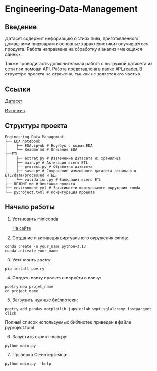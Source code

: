 # Engineering-Data-Management
## Введение 
Датасет содержит информацию о стиях пива, приготовленного домашними пивоварам и основные характеристики получившегося продукта. Работа направлена на обработку и анализ имеющихся данных. 

Также проводиласть дополнительная работа с выгрузкой датасета из сети при помощи API. Работа представлена в папке [API_reader](https://github.com/Makavkos/Engineering-Data-Management/tree/main/API_Reader). В структуре проекта не отражена, так как не является его частью. 
## Ссылки
[Датасет](https://disk.yandex.ru/d/zoS7hgaKhiFQzA)

[Источник](https://www.kaggle.com/datasets/jtrofe/beer-recipes)
## Структура проекта
```
Engineering-Data-Management
├── EDA notebook
│    ├── EDA.ipynb # Ноутбук с кодом EDA
│    └── Readme.md # Описание EDA
├──ETL
│    ├── extrat.py # Извлечение датасета из хранилища
│    ├── main.py # Активация всего ETL
│    ├── process.py # Обработка датасета
│    ├── save.py # Сохранение измененого датасета локально в ETL/data/processed и БД
│    └── validation.py # Валидация всего ETL
├── README.md # Описание проекта
├── environment.yml # Зависимости виртулаьного окружения conda
└── pyproject.toml # конфигурация проекта
```
## Начало работы

1) Установить miniconda
  
   [На сайте](https://www.anaconda.com/docs/getting-started/miniconda/install)

4) Создание и активация виртуального окружения conda:

```
conda create -n your_name python=3.13 
conda activate your_name
```

3) Установить poetry:

```
pip install poetry
```
4) Создать папку проекта и перейти в папку:
```
poetry new projet_name
cd project_name
```
5) Загрузить нужные библиотеки:
```
poetry add pandas matplotlib jupyterlab wget sqlalchemy fastparquet click
```
Полный список используемых библиотек приведен в файле pyproject.toml

6) Запустить скрипт main.py:
```
python main.py
```
7) Проверка CL-интерфейса:
```
python main.py --help
```
